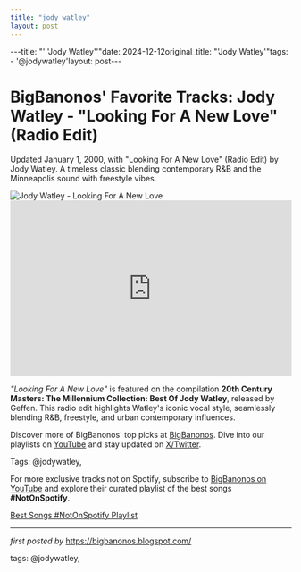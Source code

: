 ```yaml
---
title: "jody watley"
layout: post
---
```

---title: "' 'Jody Watley''"date: 2024-12-12original_title: "'Jody Watley'"tags:  - '@jodywatley'layout: post---<!-- Post Title --><h1 >BigBanonos' Favorite Tracks: Jody Watley - "Looking For A New Love" (Radio Edit)</h1> <!-- Introductory Text --><p >Updated January 1, 2000, with "Looking For A New Love" (Radio Edit) by Jody Watley. A timeless classic blending contemporary R&B and the Minneapolis sound with freestyle vibes.</p> <!-- Featured Image --><div > <img src="https://upload.wikimedia.org/wikipedia/commons/thumb/4/4b/Jody_Watley_Capital_Pride_-_10.jpg/640px-Jody_Watley_Capital_Pride_-_10.jpg" alt="Jody Watley - Looking For A New Love" /></div> <!-- YouTube Video Embed --><div > <iframe width="100%" height="315" src="https://www.youtube.com/embed/YQL-B3PNkeI" title="Jody Watley - 'Looking For A New Love' (Official Music Video)" frameborder="0" allow="accelerometer; autoplay; encrypted-media; gyroscope; picture-in-picture; web-share" referrerpolicy="strict-origin-when-cross-origin" allowfullscreen></iframe></div> <!-- Song Information --><div > <p><em>"Looking For A New Love"</em> is featured on the compilation <strong>20th Century Masters: The Millennium Collection: Best Of Jody Watley</strong>, released by Geffen. This radio edit highlights Watley's iconic vocal style, seamlessly blending R&B, freestyle, and urban contemporary influences.</p></div> <!-- Footer Links --><div > <p>Discover more of BigBanonos' top picks at <a href="https://bigbanonos.blogspot.com/" target="_blank">BigBanonos</a>. Dive into our playlists on <a href="https://www.youtube.com/@BigBanonos" target="_blank">YouTube</a> and stay updated on <a href="https://x.com/bigbanonos" target="_blank">X/Twitter</a>.</p></div> <!-- Tags --><p >Tags: @jodywatley,</p><!--Subscribe and Playlist Links--><div>    <p>For more exclusive tracks not on Spotify, subscribe to <a href="https://www.youtube.com/@BigBanonos" target="_blank">BigBanonos on YouTube</a> and explore their curated playlist of the best songs <strong>#NotOnSpotify</strong>.</p>    <p><a href="https://www.youtube.com/playlist?list=PLtuNtuTatqI0kFahUCbtbfenC_ET5O_tr" target="_blank">Best Songs #NotOnSpotify Playlist<br /></a></p></div><hr /><p><em>first posted by</em> <a href="https://bigbanonos.blogspot.com/" rel="noopener" target="_new">https://bigbanonos.blogspot.com/</a></p><p>tags: @jodywatley,</p>